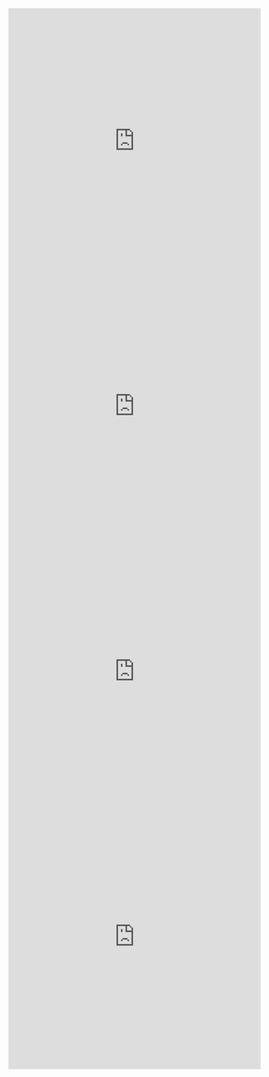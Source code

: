 <iframe src="https://data.irozhlas.cz/rozdeleni-evropou-mapy/?id=curr" loading="lazy" scrolling="no" frameborder="0" allowtransparency="true" style="width: 0; min-width: 100% !important;" height="530" id="map-curr"></iframe> <script type="text/javascript">window.addEventListener("message",function(a){if(void 0!==a.data["cro-embed-height"])for(var e in a.data["cro-embed-height"])if("map-curr"==e){var d=document.querySelector("#map-curr");d&&(d.style.height=a.data["cro-embed-height"][e]+"px")}});</script>

<iframe src="https://data.irozhlas.cz/rozdeleni-evropou-mapy/?id=benefit" loading="lazy" scrolling="no" frameborder="0" allowtransparency="true" style="width: 0; min-width: 100% !important;" height="530" id="map-benefit"></iframe> <script type="text/javascript">window.addEventListener("message",function(a){if(void 0!==a.data["cro-embed-height"])for(var e in a.data["cro-embed-height"])if("map-benefit"==e){var d=document.querySelector("#map-benefit");d&&(d.style.height=a.data["cro-embed-height"][e]+"px")}});</script>

<iframe src="https://data.irozhlas.cz/rozdeleni-evropou-mapy/?id=citiz" loading="lazy" scrolling="no" frameborder="0" allowtransparency="true" style="width: 0; min-width: 100% !important;" height="530" id="map-citiz"></iframe> <script type="text/javascript">window.addEventListener("message",function(a){if(void 0!==a.data["cro-embed-height"])for(var e in a.data["cro-embed-height"])if("map-citiz"==e){var d=document.querySelector("#map-citiz");d&&(d.style.height=a.data["cro-embed-height"][e]+"px")}});</script>

<iframe src="https://data.irozhlas.cz/rozdeleni-evropou-mapy/?id=trusteu" loading="lazy" scrolling="no" frameborder="0" allowtransparency="true" style="width: 0; min-width: 100% !important;" height="530" id="map-trusteu"></iframe> <script type="text/javascript">window.addEventListener("message",function(a){if(void 0!==a.data["cro-embed-height"])for(var e in a.data["cro-embed-height"])if("map-trusteu"==e){var d=document.querySelector("#map-trusteu");d&&(d.style.height=a.data["cro-embed-height"][e]+"px")}});</script>
